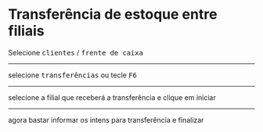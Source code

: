 # Transferência de estoque entre filiais
Selecione <kbd>clientes</kbd> / <kbd>frente de caixa</kbd>


---

selecione <kbd>transferências</kbd> ou tecle <kbd>F6</kbd>




---

selecione a filial que receberá a transferência e clique em iniciar


---

agora bastar informar os intens para transferência e finalizar
